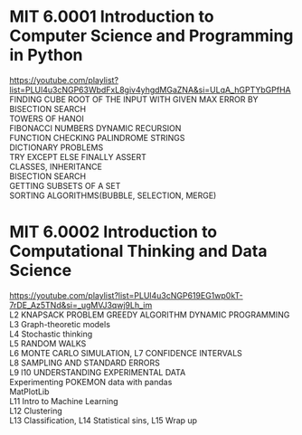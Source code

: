 # MIT 6.0001 Introduction to Computer Science and Programming in Python  
https://youtube.com/playlist?list=PLUl4u3cNGP63WbdFxL8giv4yhgdMGaZNA&si=ULqA_hGPTYbGPfHA  
FINDING CUBE ROOT OF THE INPUT WITH GIVEN MAX ERROR BY BISECTION SEARCH  
TOWERS OF HANOI  
FIBONACCI NUMBERS DYNAMIC RECURSION  
FUNCTION CHECKING PALINDROME STRINGS  
DICTIONARY PROBLEMS  
TRY EXCEPT ELSE FINALLY ASSERT  
CLASSES,  INHERITANCE  
BISECTION SEARCH  
GETTING SUBSETS OF A SET  
SORTING ALGORITHMS(BUBBLE, SELECTION, MERGE)
# MIT 6.0002 Introduction to Computational Thinking and Data Science  
https://youtube.com/playlist?list=PLUl4u3cNGP619EG1wp0kT-7rDE_Az5TNd&si=_ugMVJ3qwj9Lh_im  
L2   KNAPSACK PROBLEM GREEDY ALGORITHM DYNAMIC PROGRAMMING  
L3 Graph-theoretic models  
L4 Stochastic thinking  
L5 RANDOM WALKS  
L6 MONTE CARLO SIMULATION,  L7 CONFIDENCE INTERVALS  
L8 SAMPLING AND STANDARD ERRORS  
L9 l10 UNDERSTANDING EXPERIMENTAL DATA  
Experimenting  POKEMON  data  with pandas  
MatPlotLib  
L11 Intro to Machine Learning  
L12 Clustering  
L13 Classification, L14 Statistical sins, L15 Wrap up
